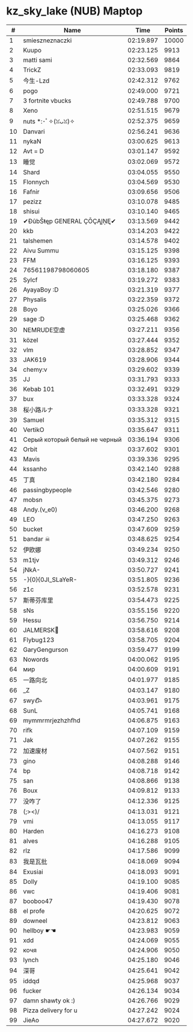 # kz_sky_lake (NUB) Maptop

|  # | Name | Time | Points |
|-------------- | -------------- | -------------- | -------------- | 
| 1 | smieszneznaczki | 02:19.897 | 10000 | 
| 2 | Kuupo | 02:23.125 | 9913 | 
| 3 | matti sami | 02:32.569 | 9864 | 
| 4 | TrickZ | 02:33.093 | 9819 | 
| 5 | 今生-Lzd | 02:42.312 | 9762 | 
| 6 | pogo | 02:49.000 | 9721 | 
| 7 | 3 fortnite vbucks | 02:49.788 | 9700 | 
| 8 | Xeno | 02:51.515 | 9679 | 
| 9 | nuts *:･ﾟ✧(ꈍᴗꈍ)✧ | 02:52.375 | 9659 | 
| 10 | Danvari | 02:56.241 | 9636 | 
| 11 | nykaN | 03:00.625 | 9613 | 
| 12 | Avt = D | 03:01.147 | 9592 | 
| 13 | 睡觉 | 03:02.069 | 9572 | 
| 14 | Shard | 03:04.055 | 9550 | 
| 15 | Flonnych | 03:04.569 | 9530 | 
| 16 | Fafnir | 03:09.656 | 9506 | 
| 17 | pezizz | 03:10.078 | 9485 | 
| 18 | shisui | 03:10.140 | 9465 | 
| 19 | ✔ĐûbŠŧęp GENERAL ÇŌÇĄĮŅĘ✔ | 03:13.569 | 9442 | 
| 20 | kkb | 03:14.203 | 9422 | 
| 21 | talshemen | 03:14.578 | 9402 | 
| 22 | Aivu Summu | 03:15.125 | 9398 | 
| 23 | FFM | 03:16.125 | 9393 | 
| 24 | 76561198798060605 | 03:18.180 | 9387 | 
| 25 | Sylcf | 03:19.272 | 9383 | 
| 26 | AyayaBoy :D | 03:21.319 | 9377 | 
| 27 | Physalis | 03:22.359 | 9372 | 
| 28 | Boyo | 03:25.026 | 9366 | 
| 29 | sage :D | 03:25.468 | 9362 | 
| 30 | NEMRUDE空虚 | 03:27.211 | 9356 | 
| 31 | közel | 03:27.444 | 9352 | 
| 32 | vlm | 03:28.852 | 9347 | 
| 33 | JAK619 | 03:28.906 | 9344 | 
| 34 | chemy:v | 03:29.602 | 9339 | 
| 35 | JJ | 03:31.793 | 9333 | 
| 36 | Kebab 101 | 03:32.491 | 9329 | 
| 37 | bux | 03:33.328 | 9324 | 
| 38 | 桜小路ルナ | 03:33.328 | 9321 | 
| 39 | Samuel | 03:35.312 | 9315 | 
| 40 | VertikO | 03:35.647 | 9311 | 
| 41 | Серый который белый не черный | 03:36.194 | 9306 | 
| 42 | Orbit | 03:37.602 | 9301 | 
| 43 | Mavis | 03:39.336 | 9295 | 
| 44 | kssanho | 03:42.140 | 9288 | 
| 45 | 丁真 | 03:42.180 | 9284 | 
| 46 | passingbypeople | 03:42.546 | 9280 | 
| 47 | mobsn | 03:45.375 | 9273 | 
| 48 | Andy.(v_e0) | 03:46.200 | 9268 | 
| 49 | LEO | 03:47.250 | 9263 | 
| 50 | bucket | 03:47.609 | 9259 | 
| 51 | bandar ☠ | 03:48.625 | 9254 | 
| 52 | 伊欧娜 | 03:49.234 | 9250 | 
| 53 | m1tjv | 03:49.312 | 9246 | 
| 54 | jNkA- | 03:50.727 | 9241 | 
| 55 | -}{0}{0JI_SLaYeR- | 03:51.805 | 9236 | 
| 56 | z1c | 03:52.578 | 9231 | 
| 57 | 斯蒂芬库里 | 03:54.473 | 9225 | 
| 58 | sNs | 03:55.156 | 9220 | 
| 59 | Hessu | 03:56.750 | 9214 | 
| 60 | JALMERSK👀 | 03:58.616 | 9208 | 
| 61 | Flybug123 | 03:58.705 | 9204 | 
| 62 | GaryGengurson | 03:59.477 | 9199 | 
| 63 | Nowords | 04:00.062 | 9195 | 
| 64 | мир | 04:00.609 | 9191 | 
| 65 | 一路向北 | 04:01.977 | 9185 | 
| 66 | _Z | 04:03.147 | 9180 | 
| 67 | swy𐂃 | 04:03.961 | 9175 | 
| 68 | SunL | 04:05.741 | 9168 | 
| 69 | mymmrmrjezhzhfhd | 04:06.875 | 9163 | 
| 70 | rifk | 04:07.109 | 9159 | 
| 71 | Jak | 04:07.262 | 9155 | 
| 72 | 加速废材 | 04:07.562 | 9151 | 
| 73 | gino | 04:08.288 | 9146 | 
| 74 | bp | 04:08.718 | 9142 | 
| 75 | san | 04:08.866 | 9138 | 
| 76 | Boux | 04:09.812 | 9133 | 
| 77 | 没咋了 | 04:12.336 | 9125 | 
| 78 | (;><)/ | 04:13.031 | 9121 | 
| 79 | vmi | 04:13.055 | 9117 | 
| 80 | Harden | 04:16.273 | 9108 | 
| 81 | alves | 04:16.288 | 9105 | 
| 82 | rlz | 04:17.586 | 9099 | 
| 83 | 我是瓦批 | 04:18.069 | 9094 | 
| 84 | Exusiai | 04:18.093 | 9091 | 
| 85 | Dolly | 04:19.100 | 9085 | 
| 86 | vwc | 04:19.406 | 9081 | 
| 87 | booboo47 | 04:19.430 | 9078 | 
| 88 | el profe | 04:20.625 | 9072 | 
| 89 | downeel | 04:23.812 | 9063 | 
| 90 | hellboy ☛☚ | 04:23.983 | 9059 | 
| 91 | xdd | 04:24.069 | 9055 | 
| 92 | кочя | 04:24.906 | 9050 | 
| 93 | lynch | 04:25.180 | 9046 | 
| 94 | 深哥 | 04:25.641 | 9042 | 
| 95 | iddqd | 04:25.968 | 9037 | 
| 96 | fucker | 04:26.134 | 9034 | 
| 97 | damn shawty ok :) | 04:26.766 | 9029 | 
| 98 | Pizza delivery for u | 04:27.242 | 9024 | 
| 99 | JieAo | 04:27.672 | 9020 | 

